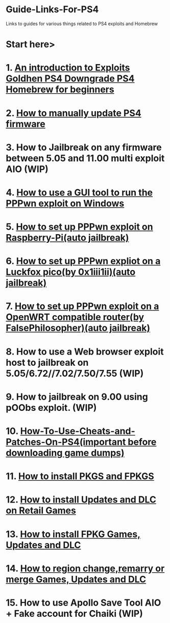 # Guide-Links-For-PS4
Links to guides for various things related to PS4 exploits and Homebrew  
# Start here>    
# 1. [An introduction to Exploits Goldhen PS4 Downgrade PS4 Homebrew for beginners](https://github.com/DrYenyen/An-introduction-to-Exploits-Goldhen-and-PS4-Homebrew-for-beginners?tab=readme-ov-file)  
# 2. [How to manually update PS4 firmware](https://github.com/DrYenyen/PS4-Firware-Update-Guide)     
# 3. How to Jailbreak on any firmware between 5.05 and 11.00 multi exploit AIO (WIP)        
# 4. [How to use a GUI tool to run the PPPwn exploit on Windows](https://github.com/DrYenyen/PPPwnGo-Guide)           
# 5. [How to set up PPPwn exploit on Raspberry-Pi(auto jailbreak)](https://github.com/DrYenyen/PPPwn-Setup-Guide-For-Raspberry-Pi)            
# 6. [How to set up PPPwn expliot on a Luckfox pico(by 0x1iii1ii)(auto jailbreak)](https://github.com/0x1iii1ii/PPPwn-Luckfox)
# 7. [How to set up PPPwn exploit on a OpenWRT compatible router(by FalsePhilosopher)(auto jailbreak)](https://github.com/FalsePhilosopher/PPPwnWRT)    
# 8. How to use a Web browser exploit host to jailbreak on 5.05/6.72//7.02/7.50/7.55 (WIP)     
# 9. How to jailbreak on 9.00 using pOObs exploit. (WIP)    
# 10. [How-To-Use-Cheats-and-Patches-On-PS4(important before downloading game dumps)](https://github.com/DrYenyen/How-To-Use-Goldhen-Cheats-and-Patches-On-PS4)               
# 11. [How to install PKGS and FPKGS](https://github.com/DrYenyen/How-To-Install-PS4-FPKGS)              
# 12. [How to install Updates and DLC on Retail Games](https://github.com/DrYenyen/How-to-install-Updates-and-DLC-on-Retail-Games)                
# 13. [How to install FPKG Games, Updates and DLC](https://github.com/DrYenyen/How-to-install-FPKG-Games-Updates-and-DLC)  
# 14. [How to region change,remarry or merge Games, Updates and DLC](https://github.com/DrYenyen/How-to-region-change-remarry-or-merge-Games-Updates-and-DLC)                    
# 15. How to use Apollo Save Tool AIO + Fake account for Chaiki (WIP)                    
   
